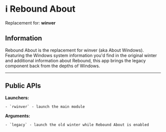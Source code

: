 # ℹ️ Rebound About

Replacement for: **winver**

## Information

Rebound About is the replacement for winver (aka About Windows). Featuring the Windows system information you'd find in the original winter and additional information about Rebound, this app brings the legacy component back from the depths of Windows.

---

## Public APIs

**Launchers:**
 
    - `rwinver` - launch the main module

**Arguments:** 

    - `legacy` - launch the old winter while Rebound About is enabled